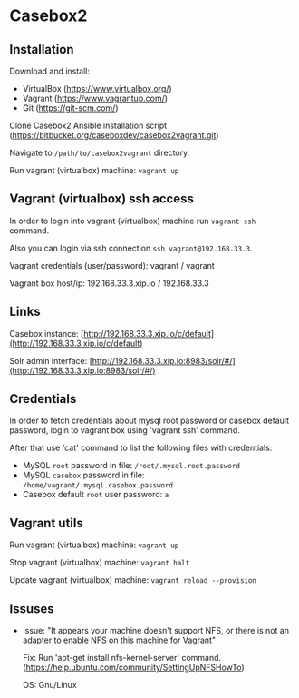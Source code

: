 Casebox2
========

Installation
------------

Download and install:

* VirtualBox (https://www.virtualbox.org/)
* Vagrant (https://www.vagrantup.com/)
* Git (https://git-scm.com/)

Clone Casebox2 Ansible installation script (https://bitbucket.org/caseboxdev/casebox2vagrant.git)

Navigate to ```/path/to/casebox2vagrant``` directory.

Run vagrant (virtualbox) machine: ```vagrant up```


Vagrant (virtualbox) ssh access
-------------------------------

In order to login into vagrant (virtualbox) machine run ```vagrant ssh``` command. 

Also you can login via ssh connection ```ssh vagrant@192.168.33.3```.

Vagrant credentials (user/password): vagrant / vagrant

Vagrant box host/ip: 192.168.33.3.xip.io / 192.168.33.3


Links
-----

Casebox instance: [http://192.168.33.3.xip.io/c/default](http://192.168.33.3.xip.io/c/default)

Solr admin interface: [http://192.168.33.3.xip.io:8983/solr/#/](http://192.168.33.3.xip.io:8983/solr/#/)


Credentials
-----------

In order to fetch credentials about mysql root password or casebox default password, 
login to vagrant box using 'vagrant ssh' command. 

After that use 'cat' command to list the following files with credentials:

* MySQL ```root``` password in file: ```/root/.mysql.root.password```
* MySQL ```casebox``` password in file: ```/home/vagrant/.mysql.casebox.password```
* Casebox default ```root``` user password: ```a```


Vagrant utils
-------------

Run vagrant (virtualbox) machine: ```vagrant up```

Stop vagrant (virtualbox) machine: ```vagrant halt```

Update vagrant (virtualbox) machine: ```vagrant reload --provision```


Issuses
-------

*   Issue: "It appears your machine doesn't support NFS, or there is not an adapter to enable NFS on this machine for Vagrant"
    
    Fix: Run 'apt-get install nfs-kernel-server' command. (https://help.ubuntu.com/community/SettingUpNFSHowTo)
    
    OS: Gnu/Linux

